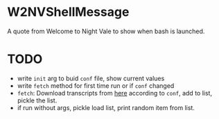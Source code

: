 # W2NVShellMessage
A quote from Welcome to Night Vale to show when bash is launched.


# TODO
- write `init` arg to buid `conf` file, show current values
- write `fetch` method for first time run or if `conf` changed
- `fetch`: Download transcripts from [here](https://nightvale.fandom.com/wiki/Category:Year_1_transcripts) according to `conf`, add to list, pickle the list.
- if run without args, pickle load list, print random item from list.